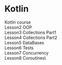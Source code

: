 # Kotlin
Kotlin course \
Lesson2 OOP \
Lesson3 Collections Part1 \
Lesson4 Collections Part2 \
Lesson5 DataBases\
Lesson6 Tests\
Lesson7 Concurrency \
Lesson8 Coroutines\
